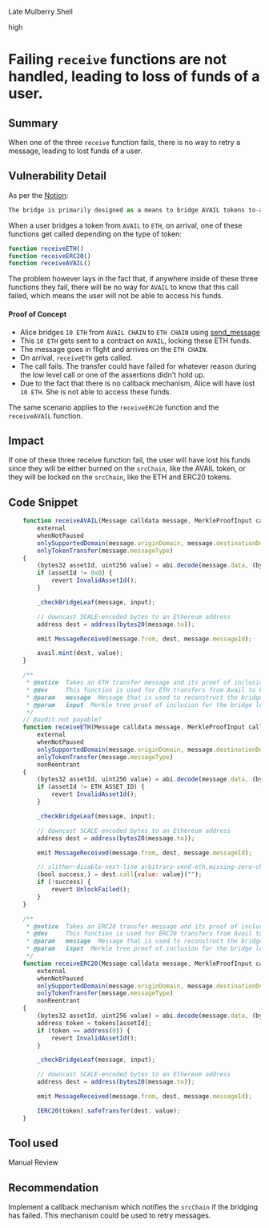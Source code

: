 Late Mulberry Shell

high

# Failing `receive` functions are not handled, leading to loss of funds of a user.

## Summary
When one of the three `receive` function fails, there is no way to retry a message, leading to lost funds of a user.

## Vulnerability Detail
As per the [Notion](https://avail-project.notion.site/The-Avail-Bridge-Public-Copy-a00c2aa4937d496ea346d02a6bb119ff):
```javascript
The bridge is primarily designed as a means to bridge AVAIL tokens to-and-fro Ethereum, this can be expanded into other tokens, with other runtime upgrades, however, to allow for a generalized interface that can be expanded into different use-cases, an arbitrary message bridge on Ethereum is ideal.
```

When a user bridges a token from `AVAIL` to `ETH`, on arrival, one of these functions get called depending on the type of token:
```javascript
function receiveETH()
function receiveERC20()
function receiveAVAIL()
```

The problem however lays in the fact that, if anywhere inside of these three functions they fail, there will be no way for `AVAIL` to know that this call failed, which means the user will not be able to access his funds.

#### Proof of Concept
- Alice bridges `10 ETH` from `AVAIL CHAIN` to `ETH CHAIN` using [send_message](https://github.com/availproject/avail/blob/e976c560ee3f8c7d36d9fbec8e98c29283f1aa34/pallets/succinct/src/lib.rs#L447-L496)
- This `10 ETH` gets sent to a contract on `AVAIL`, locking these ETH funds.
- The message goes in flight and arrives on the `ETH CHAIN`.
- On arrival, `receiveETH` gets called.
- The call fails. The transfer could have failed for whatever reason during the low level call or one of the assertions didn't hold up.
- Due to the fact that there is no callback mechanism, Alice will have lost `10 ETH`. She is not able to access these funds.

The same scenario applies to the `receiveERC20` function and the `receiveAVAIL` function. 

## Impact
If one of these three receive function fail, the user will have lost his funds since they will be either burned on the `srcChain`, like the AVAIL token, or they will be locked on the `srcChain`, like the ETH and ERC20 tokens.

## Code Snippet
```javascript
    function receiveAVAIL(Message calldata message, MerkleProofInput calldata input)
        external
        whenNotPaused
        onlySupportedDomain(message.originDomain, message.destinationDomain)
        onlyTokenTransfer(message.messageType)
    {
        (bytes32 assetId, uint256 value) = abi.decode(message.data, (bytes32, uint256));
        if (assetId != 0x0) {
            revert InvalidAssetId();
        }

        _checkBridgeLeaf(message, input);

        // downcast SCALE-encoded bytes to an Ethereum address
        address dest = address(bytes20(message.to));

        emit MessageReceived(message.from, dest, message.messageId);

        avail.mint(dest, value);
    }

    /**
     * @notice  Takes an ETH transfer message and its proof of inclusion, verifies and executes it (if valid)
     * @dev     This function is used for ETH transfers from Avail to Ethereum
     * @param   message  Message that is used to reconstruct the bridge leaf
     * @param   input  Merkle tree proof of inclusion for the bridge leaf
     */
    // @audit not payable?
    function receiveETH(Message calldata message, MerkleProofInput calldata input)
        external
        whenNotPaused
        onlySupportedDomain(message.originDomain, message.destinationDomain)
        onlyTokenTransfer(message.messageType)
        nonReentrant
    {
        (bytes32 assetId, uint256 value) = abi.decode(message.data, (bytes32, uint256));
        if (assetId != ETH_ASSET_ID) {
            revert InvalidAssetId();
        }

        _checkBridgeLeaf(message, input);

        // downcast SCALE-encoded bytes to an Ethereum address
        address dest = address(bytes20(message.to));

        emit MessageReceived(message.from, dest, message.messageId);

        // slither-disable-next-line arbitrary-send-eth,missing-zero-check,low-level-calls
        (bool success,) = dest.call{value: value}("");
        if (!success) {
            revert UnlockFailed();
        }
    }

    /**
     * @notice  Takes an ERC20 transfer message and its proof of inclusion, verifies and executes it (if valid)
     * @dev     This function is used for ERC20 transfers from Avail to Ethereum
     * @param   message  Message that is used to reconstruct the bridge leaf
     * @param   input  Merkle tree proof of inclusion for the bridge leaf
     */
    function receiveERC20(Message calldata message, MerkleProofInput calldata input)
        external
        whenNotPaused
        onlySupportedDomain(message.originDomain, message.destinationDomain)
        onlyTokenTransfer(message.messageType)
        nonReentrant
    {
        (bytes32 assetId, uint256 value) = abi.decode(message.data, (bytes32, uint256));
        address token = tokens[assetId];
        if (token == address(0)) {
            revert InvalidAssetId();
        }

        _checkBridgeLeaf(message, input);

        // downcast SCALE-encoded bytes to an Ethereum address
        address dest = address(bytes20(message.to));

        emit MessageReceived(message.from, dest, message.messageId);

        IERC20(token).safeTransfer(dest, value);
    }
```

## Tool used

Manual Review

## Recommendation
Implement a callback mechanism which notifies the `srcChain` if the bridging has failed. This mechanism could be used to retry messages.
